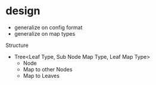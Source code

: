 # design

 - generalize on config format
 - generalize on map types

Structure
 - Tree<Leaf Type, Sub Node Map Type, Leaf Map Type>
	- Node
	- Map to other Nodes
	- Map to Leaves
